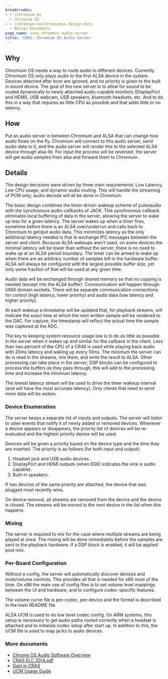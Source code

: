 ```yaml
---
breadcrumbs:
- - /chromium-os
  - Chromium OS
- - /chromium-os/chromiumos-design-docs
  - Design Documents
page_name: cras-chromeos-audio-server
title: 'CRAS: Chromium OS Audio Server'
---
```


## Why

Chromium OS needs a way to route audio to different devices. Currently Chromium
OS only plays audio to the first ALSA device in the system. Devices attached
after boot are ignored, and no priority is given to the built in sound device.
The goal of the new server is to allow for sound to be routed dynamically to
newly attached audio-capable monitors (DisplayPort and HDMI), USB webcam, USB
speakers, bluetooth headsets, etc. And to do this in a way that requires as
little CPU as possible and that adds little or no latency.

## How

Put an audio server in between Chromium and ALSA that can change how audio flows
on the fly. Chromium will connect to this audio server, send audio data to it,
and the audio server will render this to the selected ALSA device through
alsa-lib. For input the process will be reversed, the server will get audio
samples from alsa and forward them to Chromium.

## Details

The design decisions were driven by three main requirements: Low Latency, Low
CPU usage, and dynamic audio routing. This will handle the streaming of PCM
only; audio decode will all be done in Chromium.

The basic design combines the timer-driven wakeup scheme of pulseaudio with the
synchronous audio callbacks of JACK. This synchronous callback eliminates local
buffering of data in the server, allowing the server to wake up less for a given
latency. The server wakes up when a timer fires, sometime before there is an
ALSA over/underrun and calls back to Chromium to get/put audio data. This
minimizes latency as the only additional latency needed is that to exchange IPC
messages between the server and client. Because ALSA wakeups aren’t used, on
some devices the minimal latency will be lower than without the server; there is
no need to wake up at an ALSA period boundary. The timer can be armed to wake up
when there are an arbitrary number of samples left in the hardware buffer. ALSA
will always be configured with the largest possible buffer size, yet only some
fraction of that will be used at any given time.

Audio data will be exchanged through shared memory so that no copying is needed
(except into the ALSA buffer). Communication will happen through UNIX domain
sockets. There will be separate communication connections for control (high
latency, lower priority) and audio data (low latency and higher priority).

At each wakeup a timestamp will be updated that, for playback streams, will
indicate the exact time at which the next written sample will be rendered to the
DAC. For capture, the timestamp will reflect the actual time the sample was
captured at the ADC.

The key to keeping system resource usage low is to do as little as possible in
the server when it wakes up and similar for the callback in the client. Less
than two percent of the CPU of a CR48 is used while playing back audio with 20ms
latency and waking up every 10ms. The minimum the server can do is read in the
streams, mix them, and write the result to ALSA. Other processing can take place
in the server; DSP blocks can be configured to process the buffers as they pass
through, this will add to the processing time and increase the minimum latency.

The lowest latency stream will be used to drive the timer wakeup interval (and
will have the most accurate latency). Only clients that need to send more data
will be woken.

### Device Enumeration

The server keeps a separate list of inputs and outputs. The server will listen
to udev events that notify it of newly added or removed devices. Whenever a
device appears or disappears, the priority list of devices will be re-evaluated
and the highest priority device will be used.

Devices will be given a priority based on the device type and the time they are
inserted. The priority is as follows (for both input and output):

1.  Headset jack and USB audio devices.
2.  DisplayPort and HDMI outputs (when EDID indicates the sink is audio
            capable).
3.  Built-in speakers.

If two devices of the same priority are attached, the device that was plugged
most recently wins.

On device removal, all streams are removed from the device and the device is
closed. The streams will be moved to the next device in the list when this
happens.

### Mixing

The server is required to mix for the case where multiple streams are being
played at once. The mixing will be done immediately before the samples are sent
to the playback hardware. If a DSP block is enabled, it will be applied
post-mix.

### Per-Board Configuration

Without a config, the server will automatically discover devices and mute/volume
controls. This provides all that is needed for x86 most of the time. On x86 the
main use of config files is to set volume level mappings between the UI and
hardware, and to configure codec-specific features.

The volume curve file is per-codec, per-device and the format is described in
the main README file.

ALSA UCM is used to do low level codec config. On ARM systems, this setup is
necessary to get audio paths routed correctly when a headset is attached and to
initialize codec setup after start up. In addition to this, the UCM file is used
to map jacks to audio devices.

### More documents

*   [Chrome OS Audio Software
            Overview](https://docs.google.com/document/d/1pDdzlJlNacvOB8CS4Qxg-0aQvEuCK8lFKaWaqckSl3w/edit?usp=sharing)
*   [CRAS ELC
            2014.pdf](https://drive.google.com/file/d/1WBYe-M_xFaHIajn-hfQRBrKhPkbgHNF9/view?usp=sharing)
*   [Gain in
            CRAS](https://docs.google.com/document/d/1FfTGylzC-uGPhzxnotfxXjDeBPRPIMxkzqdQbQWJ7aE/edit?usp=sharing)
*   [UCM Usage
            Guide](https://docs.google.com/document/d/1AcXZI9dvJBW0Vy6h9vraD7VP9X_MpwHx0eJ6hNc4G_s/edit?usp=sharing)
